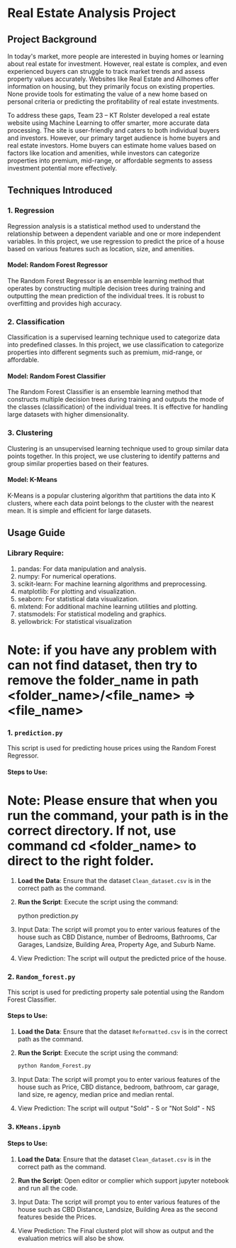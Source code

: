 # Real Estate Analysis Project

## Project Background

In today's market, more people are interested in buying homes or learning about real estate for investment. However, real estate is complex, and even experienced buyers can struggle to track market trends and assess property values accurately. Websites like Real Estate and Allhomes offer information on housing, but they primarily focus on existing properties. None provide tools for estimating the value of a new home based on personal criteria or predicting the profitability of real estate investments.

To address these gaps, Team 23 – KT Rolster developed a real estate website using Machine Learning to offer smarter, more accurate data processing. The site is user-friendly and caters to both individual buyers and investors. However, our primary target audience is home buyers and real estate investors. Home buyers can estimate home values based on factors like location and amenities, while investors can categorize properties into premium, mid-range, or affordable segments to assess investment potential more effectively.

## Techniques Introduced

### 1. Regression

Regression analysis is a statistical method used to understand the relationship between a dependent variable and one or more independent variables. In this project, we use regression to predict the price of a house based on various features such as location, size, and amenities.

#### Model: Random Forest Regressor

The Random Forest Regressor is an ensemble learning method that operates by constructing multiple decision trees during training and outputting the mean prediction of the individual trees. It is robust to overfitting and provides high accuracy.

### 2. Classification

Classification is a supervised learning technique used to categorize data into predefined classes. In this project, we use classification to categorize properties into different segments such as premium, mid-range, or affordable.

#### Model: Random Forest Classifier

The Random Forest Classifier is an ensemble learning method that constructs multiple decision trees during training and outputs the mode of the classes (classification) of the individual trees. It is effective for handling large datasets with higher dimensionality.

### 3. Clustering

Clustering is an unsupervised learning technique used to group similar data points together. In this project, we use clustering to identify patterns and group similar properties based on their features.

#### Model: K-Means

K-Means is a popular clustering algorithm that partitions the data into K clusters, where each data point belongs to the cluster with the nearest mean. It is simple and efficient for large datasets.

## Usage Guide

### Library Require:

1. pandas: For data manipulation and analysis.
2. numpy: For numerical operations.
3. scikit-learn: For machine learning algorithms and preprocessing.
4. matplotlib: For plotting and visualization.
5. seaborn: For statistical data visualization.
6. mlxtend: For additional machine learning utilities and plotting.
7. statsmodels: For statistical modeling and graphics.
8. yellowbrick: For statistical visualization

# Note: if you have any problem with can not find dataset, then try to remove the folder_name in path <folder_name>/<file_name> => <file_name>

### 1. `prediction.py`

This script is used for predicting house prices using the Random Forest Regressor.

#### Steps to Use:

# Note: Please ensure that when you run the command, your path is in the correct directory. If not, use command cd <folder_name> to direct to the right folder.

1. **Load the Data**: Ensure that the dataset `Clean_dataset.csv` is in the correct path as the command.

2. **Run the Script**: Execute the script using the command:

   python prediction.py

3. Input Data: The script will prompt you to enter various features of the house such as CBD Distance, number of Bedrooms, Bathrooms, Car Garages, Landsize, Building Area, Property Age, and Suburb Name.

4. View Prediction: The script will output the predicted price of the house.

### 2. `Random_forest.py`

This script is used for predicting property sale potential using the Random Forest Classifier.

#### Steps to Use:

1. **Load the Data**: Ensure that the dataset `Reformatted.csv` is in the correct path as the command.

2. **Run the Script**: Execute the script using the command:

   ```sh
   python Random_Forest.py

   ```

3. Input Data: The script will prompt you to enter various features of the house such as Price, CBD distance, bedroom, bathroom, car garage, land size, re agency, median price and median rental.

4. View Prediction: The script will output "Sold" - S or "Not Sold" - NS

### 3. `KMeans.ipynb`

#### Steps to Use:

1. **Load the Data**: Ensure that the dataset `Clean_dataset.csv` is in the correct path as the command.

2. **Run the Script**: Open editor or complier which support jupyter notebook and run all the code.

3. Input Data: The script will prompt you to enter various features of the house such as CBD Distance, Landsize, Building Area as the second features beside the Prices.

4. View Prediction: The Final clusterd plot will show as output and the evaluation metrics will also be show.

